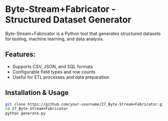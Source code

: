 # Byte-Stream+Fabricator - Structured Dataset Generator  

Byte-Stream+Fabricator is a Python tool that generates structured datasets for testing, machine learning, and data analysis.

## Features:
- Supports CSV, JSON, and SQL formats  
- Configurable field types and row counts  
- Useful for ETL processes and data preparation  

## Installation & Usage  
```bash
git clone https://github.com/your-username/27_Byte-Stream+Fabricator.git  
cd 27_Byte-Stream+Fabricator  
python generate.py  
